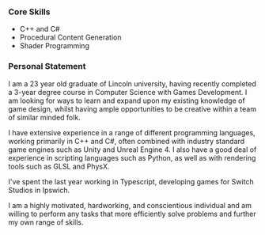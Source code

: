 ### Core Skills
- C++ and C#
- Procedural Content Generation
- Shader Programming

### Personal Statement
I am a 23 year old graduate of Lincoln university, having recently completed a 3-year degree course in Computer Science with Games Development.  I am looking for ways to learn and expand upon my existing knowledge of game design, whilst having ample opportunities to be creative within a team of similar minded folk.

I have extensive experience in a range of different programming languages, working primarily in C++ and C#, often combined with industry standard game engines such as Unity and Unreal Engine 4. I also have a good deal of experience in scripting languages such as Python, as well as with rendering tools such as GLSL and PhysX. 

I've spent the last year working in Typescript, developing games for Switch Studios in Ipswich.
 
I am a highly motivated, hardworking, and conscientious individual and am willing to perform any tasks that more efficiently solve problems and further my own range of skills.
